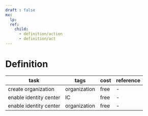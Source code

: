 ```yaml
---
draft : false
mx:
  lp:
  ref:
    child:
      - definition/action
      - definition/act
---
```


# Definition
|task|tags|cost|reference|
|-|-|-|-|
|create organization|organization|free|-|
|enable identity center|IC|free|-|
|enable identity center|organization|free|-|